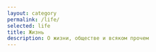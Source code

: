 ```yaml
---
layout: category
permalink: /life/
selected: life
title: Жизнь
description: О жизни, обществе и всяком прочем
---
```

